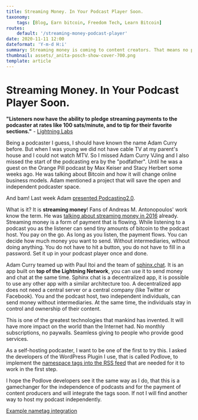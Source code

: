 ```yaml
---
title: Streaming Money. In Your Podcast Player Soon.
taxonomy:
    tags: [Blog, Earn bitcoin, Freedom Tech, Learn Bitcoin]
routes:
    default: '/streaming-money-podcast-player'
date: 2020-11-11 12:00
dateformat: 'Y-m-d H:i'
summary: Streaming money is coming to content creators. That means no paywalls, but the possibility to receive donations.
thumbnail: assets/_anita-posch-show-cover-700.png
template: article
---
```


# Streaming Money. In Your Podcast Player Soon.

<strong>"Listeners now have the ability to pledge streaming payments to the podcaster at rates like 100 sats/minute, and to tip for their favorite sections."</strong> - <a href="https://lightninglabs.substack.com/p/lightning-pool-is-open-for-business" rel="noopener noreferrer" target="_blank">Lightning Labs</a>

Being a podcaster I guess, I should have known the name Adam Curry before. But when I was young we did not have cable TV at my parent's house and I could not watch MTV. So I missed Adam Curry VJing and I also missed the start of the podcasting era by the "podfather". Until he was a guest on the Orange Pill podcast by Max Keiser and Stacy Herbert some weeks ago. He was talking about Bitcoin and how it will change online business models. Adam mentioned a project that will save the open and independent podcaster space.

And bam! Last week Adam <a href="https://noagendaassets.com/enc/1604765615.522_podcasting2.0lightning.mp4" rel="noopener noreferrer" target="_blank">presented Podcasting2.0</a>. 

What is it? It is <strong>streaming money</strong>! Fans of Andreas M. Antonopoulos' work know the term. He was <a href="https://www.youtube.com/watch?v=gF_ZQ_eijPs" rel="noopener noreferrer" target="_blank">talking about streaming money in 2016</a> already. Streaming money is a form of payment that is flowing. While listening to a podcast you as the listener can send tiny amounts of bitcoin to the podcast host. You pay on the go. As long as you listen, the payment flows. You can decide how much money you want to send. Without intermediaries, without doing anything. You do not have to hit a button, you do not have to fill in a password. Set it up in your podcast player once and done.

Adam Curry teamed up with Paul Itoi and the team of <a href="https://sphinx.chat" rel="noopener noreferrer" target="_blank">sphinx.chat</a>. It is an app built on <strong>top of the Lightning Network</strong>, you can use it to send money and chat at the same time. Sphinx chat is a decentralized app, it is possible to use any other app with a similar architecture too. A decentralized app does not need a central server or a central company (like Twitter or Facebook). You and the podcast host, two independent individuals, can send money without intermediaries. At the same time, the individuals stay in control and ownership of their content.

This is one of the greatest technologies that mankind has invented. It will have more impact on the world than the Internet had. No monthly subscriptions, no paywalls. Seamless giving to people who provide good services.

As a self-hosting podcaster, I want to be one of the first to try this. I asked the developers of the WordPress Plugin I use, that is called Podlove, to implement the <a href="https://github.com/Podcastindex-org/podcast-namespace" rel="noopener noreferrer" target="_blank">namespace tags into the RSS feed</a> that are needed for it to work in the first step.

I hope the Podlove developers see it the same way as I do, that this is a gamechanger for the independence of podcasts and for the payment of content producers and will integrate the tags soon. If not I will find another way to host my podcast independently.

<a href="https://github.com/Podcastindex-org/podcast-namespace/blob/main/example.xml" rel="noopener noreferrer" target="_blank">Example nametag integration</a> 